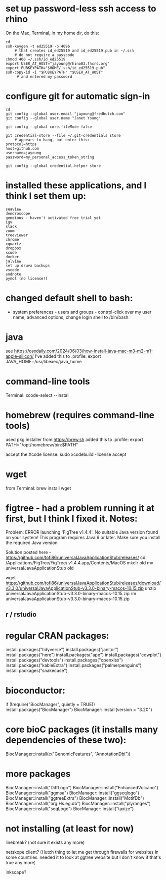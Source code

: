 # set up password-less ssh access to rhino

On the Mac, Terminal, in my home dir, do this:
```
cd
ssh-keygen -t ed25519 -b 4096
    # that creates id_ed25519 and id_ed25519.pub in ~/.ssh
    # do not require a passcode
chmod 400 ~/.ssh/id_ed25519
export USER_AT_HOST="jayoung@rhino03.fhcrc.org"
export PUBKEYPATH="$HOME/.ssh/id_ed25519.pub"
ssh-copy-id -i "$PUBKEYPATH" "$USER_AT_HOST"
     # and entered my password
```

# configure git for automatic sign-in

```
cd
git config --global user.email "jayoung@fredhutch.com"
git config --global user.name "Janet Young"

git config --global core.fileMode false

git credential-store --file ~/.git-credentials store 
    # appears to hang, but enter this:
protocol=https
host=github.com
username=jayoung
password=my_personal_access_token_string

git config --global credential.helper store
```



# installed these applications, and I think I set them up:

```
seaview
dendroscope
geneious - haven't activated free trial yet
igv
slack
zoom
treeviewer
chrome
xquartz
dropbox
xcode
docker
jalview
set up druva backups
vscode
endnote
pymol (no license!)
```

# changed default shell to bash:
- system preferences - users and groups - control-click over my user name, advanced options, change login shell to /bin/bash


# java
see https://osxdaily.com/2024/06/03/how-install-java-mac-m3-m2-m1-apple-silicon/
I've added this to .profile:
export JAVA_HOME=/usr/libexec/java_home


# command-line tools
Terminal:
xcode-select --install


# homebrew (requires command-line tools)
used pkg installer from https://brew.sh
added this to .profile:
export PATH="/opt/homebrew/bin:$PATH"

accept the Xcode license:
sudo xcodebuild -license accept


# wget
from Terminal: 
brew install wget


# figtree - had a problem running it at first, but I think I fixed it. Notes:

Problem:
ERROR launching 'FigTree v1.4.4'.
No suitable Java version found on your system!
This program requires Java  6 or later.
Make sure you install the required Java version

Solution posted here - https://github.com/tofi86/universalJavaApplicationStub/releases/
cd /Applications/FigTree/FigTree\ v1.4.4.app/Contents/MacOS 
mkdir old
mv universalJavaApplicationStub old

wget https://github.com/tofi86/universalJavaApplicationStub/releases/download/v3.3.0/universalJavaApplicationStub-v3.3.0-binary-macos-10.15.zip 
unzip universalJavaApplicationStub-v3.3.0-binary-macos-10.15.zip 
rm universalJavaApplicationStub-v3.3.0-binary-macos-10.15.zip 

## r / rstudio

# regular CRAN packages:
install.packages("tidyverse")
install.packages("janitor")
install.packages("here")
install.packages("ape")
install.packages("cowplot")
install.packages("devtools")
install.packages("openxlsx")
install.packages("kableExtra")
install.packages("palmerpenguins")
install.packages("snakecase")

# bioconductor:
if (!require("BiocManager", quietly = TRUE))
    install.packages("BiocManager")
BiocManager::install(version = "3.20")

# core bioC packages (it installs many dependencies of these two):
BiocManager::install(c("GenomicFeatures", "AnnotationDbi"))

# more packages
BiocManager::install("DiffLogo")
BiocManager::install("EnhancedVolcano")
BiocManager::install("ggmsa")
BiocManager::install("ggseqlogo")
BiocManager::install("ggtreeExtra")
BiocManager::install("MotifDb")
BiocManager::install("org.Hs.eg.db")
BiocManager::install("plyranges")
BiocManager::install("seqLogo")
BiocManager::install("taxize")



# not installing (at least for now)
linebreak? (not sure it exists any more)

netskope client? (Hutch thing to let me get through firewalls for websites in some countries. needed it to look at ggtree website but I don't know if that's true any more)

inkscape?

